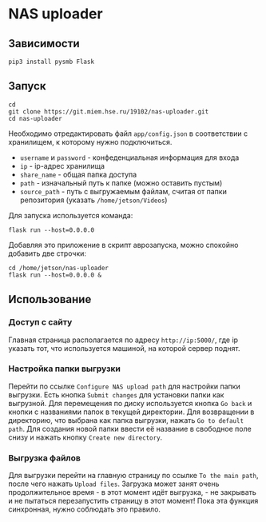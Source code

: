 # NAS uploader

## Зависимости

    pip3 install pysmb Flask

## Запуск

    cd
    git clone https://git.miem.hse.ru/19102/nas-uploader.git
    cd nas-uploader

Необходимо отредактировать файл `app/config.json` в соответствии с хранилищем, к которому нужно подключиться. 

- `username` и `password` - конфеденциальная информация для входа
- `ip` - ip-адрес хранилища
- `share_name` - общая папка доступа
- `path` - изначальный путь к папке (можно оставить пустым)
- `source_path` - путь с выгружаемым файлам, считая от папки репозитория (указать `/home/jetson/Videos`)

Для запуска используется команда:
    
    flask run --host=0.0.0.0

Добавляя это приложение в скрипт аврозапуска, можно спокойно добавить две строчки:

    cd /home/jetson/nas-uploader
    flask run --host=0.0.0.0 &

## Использование

### Доступ с сайту

Главная страница располагается по адресу `http://ip:5000/`, где ip указать тот, что используется машиной, на которой сервер поднят.

### Настройка папки выгрузки

Перейти по ссылке `Configure NAS upload path` для настройки папки выгрузки. Есть кнопка `Submit changes` для установки папки как выгрузной. Для перемещения по диску используется кнопка `Go back` и кнопки с названиями папок в текущей директории. Для возвращении в директорию, что выбрана как папка выгрузки, нажать `Go to default path`. Для создания новой папки ввести её название в свободное поле снизу и нажать кнопку `Create new directory`.

### Выгрузка файлов

Для выгрузки перейти на главную страницу по ссылке `To the main path`, после чего нажать `Upload files`. Загрузка может занят очень продолжительное время - в этот момент идёт выгрузка, - не закрывать и не пытаться перезапустить страницу в этот момент! Пока эта функция синхронная, нужно соблюдать это правило.
